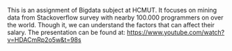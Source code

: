 This is an assignment of Bigdata subject at HCMUT. It focuses on mining data from Stackoverflow survey with nearby 100.000 programmers on over the world. Though it, we can understand the factors that can affect their salary. The presentation can be found at: https://www.youtube.com/watch?v=HDACmRp2o5w&t=98s
